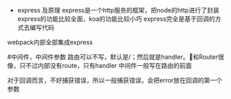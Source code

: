 - express 及原理
express是一个http服务的框架，把node的http进行了封装
express的功能比较全面，koa的功能比较小巧
express完全是基于回调的方式去编写代码

webpack内部全部集成express



#中间件，中间件参数 路由可以不写，默认是/；然后就是handler。和Router很像，只不过内部没有route，只有handler
中间件一般写在路由的前面

对于回调而言，不好捕获错误，所以一般捕获错误，会把error放在回调的第一个参数